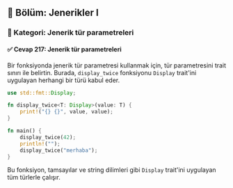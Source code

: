 ## 📘 Bölüm: Jenerikler I  
### 🔹 Kategori: Jenerik tür parametreleri  
#### ✅ Cevap 217: Jenerik tür parametreleri

Bir fonksiyonda jenerik tür parametresi kullanmak için, tür parametresini trait sınırı ile belirtin. Burada, `display_twice` fonksiyonu `Display` trait'ini uygulayan herhangi bir türü kabul eder.

```rust
use std::fmt::Display;

fn display_twice<T: Display>(value: T) {
    print!("{} {}", value, value);
}

fn main() {
    display_twice(42);
    println!("");
    display_twice("merhaba");
}
```
Bu fonksiyon, tamsayılar ve string dilimleri gibi `Display` trait'ini uygulayan tüm türlerle çalışır.
